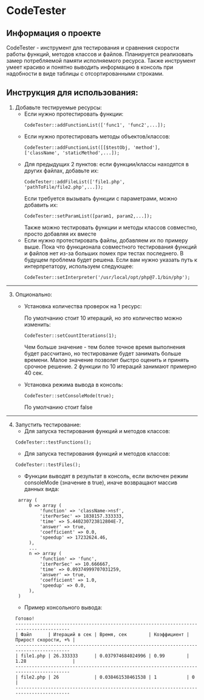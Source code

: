 CodeTester
=============================

Информация о проекте
---
CodeTester - инструмент для тестирования и сравнения скорости работы функций, методов классов и файлов. Планируется реализовать замер потребляемой памяти исполняемого ресурса.
Также инструмент умеет красиво и понятно выводить информацию в консоль при надобности в виде таблицы с отсортированными строками.

Инструкция для использования:
---------


1. Добавьте тестируемые ресурсы:
   * Если нужно протестировать функции:
     ```
     CodeTester::addFunctionList(['func1', 'func2',...]);
     ```
   * Если нужно протестировать методы объектов/классов:
     ```
     CodeTester::addFunctionList([[$testObj, 'method'], ['className', 'staticMethod',...]);
     ```
   * Для предыдущих 2 пунктов: если функции/классы находятся в других файлах, добавьте их:
     ```
     CodeTester::addFileList(['file1.php', 'pathToFile/file2.php',...]);
     ```
     Если требуется вызывать функции с параметрами, можно добавить их:
     ```
     CodeTester::setParamList([param1, param2,...]);
     ```
     Также можно тестировать функции и методы классов совместно, просто добавляя их вместе
   * Если нужно протестировать файлы, добавляем их по примеру выше. Пока что функционала совместного тестирования функций и файлов нет из-за больших помех при тестах последнего. В будущем проблема будет решена. Если вам нужно указать путь к интерпретатору, используем следующее:
     ```
     CodeTester::setInterpreter('/usr/local/opt/php@7.1/bin/php');
     ```

---

3. Опционально: 
   * Установка количества проверок на 1 ресурс:
   
     По умолчанию стоит 10 итераций, но это количество можно изменить:
     ```
     CodeTester::setCountIterations(1);
     ```
     Чем больше значение - тем более точное время выполнения будет рассчитано, но тестирование будет занимать больше времени.
     Малое значение позволит быстро оценить и принять срочное решение.
     2 функции по 10 итераций занимают примерно 40 сек.

   * Установка режима вывода в консоль:
      ```
     CodeTester::setConsoleMode(true);
     ```
     По умолчанию стоит false

---

4. Запустить тестирование:
   * Для запуска тестирования функций и методов классов:
   ```
   CodeTester::testFunctions();
   ```
   * Для запуска тестирования функций и методов классов:
   ```
   CodeTester::testFiles();
   ```
   * Функции выводят в результат в консоль, если включен режим consoleMode (значение в true), иначе возвращают массив данных вида:
   ```
    array (
        0 => array (
            'function' => 'className->nsf',
            'iterPerSec' => 1838157.333333,
            'time' => 5.440230723812804E-7,
            'answer' => true,
            'coefficient' => 0.0,
            'speedup' => 17232624.46,
        ),
        ...
        n => array (
            'function' => 'func',
            'iterPerSec' => 10.666667,
            'time' => 0.09374999707031259,
            'answer' => true,
            'coefficient' => 1.0,
            'speedup' => 0.0,
        ),
    )
   ```
   * Пример консольного вывода:
   ```
   Готово!                  
   ---------------------------------------------------------------------------------------
   | Файл      | Итераций в сек | Время, сек        | Коэффициент | Прирост скорости, +% |
   ---------------------------------------------------------------------------------------
   | file1.php | 26.333333      | 0.037974684024996 | 0.99        | 1.28                 |
   ---------------------------------------------------------------------------------------
   | file2.php | 26             | 0.038461538461538 | 1           | 0                    |
   ---------------------------------------------------------------------------------------
   ```